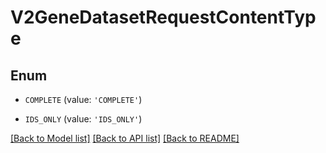 # V2GeneDatasetRequestContentType


## Enum

* `COMPLETE` (value: `'COMPLETE'`)

* `IDS_ONLY` (value: `'IDS_ONLY'`)

[[Back to Model list]](../README.md#documentation-for-models) [[Back to API list]](../README.md#documentation-for-api-endpoints) [[Back to README]](../README.md)



